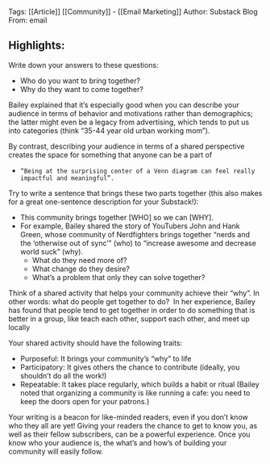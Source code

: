 Tags: [[Article]] [[Community]] - [[Email Marketing]] 
Author: Substack Blog
From: email

## Highlights:
Write down your answers to these questions:  
- Who do you want to bring together?
- Why do they want to come together?

Bailey explained that it’s especially good when you can describe your audience in terms of behavior and motivations rather than demographics; the latter might even be a legacy from advertising, which tends to put us into categories (think “35-44 year old urban working mom”).

By contrast, describing your audience in terms of a shared perspective creates the space for something that anyone can be a part of
- ` “Being at the surprising center of a Venn diagram can feel really impactful and meaningful”. ` 

Try to write a sentence that brings these two parts together (this also makes for a great one-sentence description for your Substack!):  
- This community brings together [WHO] so we can [WHY].
- For example, Bailey shared the story of YouTubers John and Hank Green, whose community of Nerdfighters brings together “nerds and the ‘otherwise out of sync’” (who) to “increase awesome and decrease world suck” (why).
	- What do they need more of?
	- What change do they desire?
	- What’s a problem that only they can solve together?

Think of a shared activity that helps your community achieve their “why”. In other words: what do people get together to do?   In her experience, Bailey has found that people tend to get together in order to do something that is better in a group, like teach each other, support each other, and meet up locally

Your shared activity should have the following traits: 
- Purposeful: It brings your community’s “why” to life 
- Participatory: It gives others the chance to contribute (ideally, you shouldn’t do all the work!)  
- Repeatable: It takes place regularly, which builds a habit or ritual (Bailey noted that organizing a community is like running a cafe: you need to keep the doors open for your patrons.)

Your writing is a beacon for like-minded readers, even if you don’t know who they all are yet! Giving your readers the chance to get to know you, as well as their fellow subscribers, can be a powerful experience. Once you know who your audience is, the what’s and how’s of building your community will easily follow.
